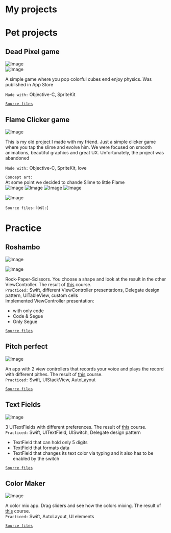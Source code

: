 # My projects

# Pet projects

## Dead Pixel game
![Image](https://github.com/Lemonbrush/Dead-Pixel/blob/main/Dead_Pixel_Presentation/Presentation/DeadPixelScreens.png)  
![Image](https://github.com/Lemonbrush/Dead-Pixel/blob/main/Dead_Pixel_Presentation/Presentation/Preview.gif)   

A simple game where you pop colorful cubes end enjoy physics. Was published in App Store  

`Made with:` Objective-C, SpriteKit  

[`Source files`](https://github.com/Lemonbrush/Dead-Pixel)

## Flame Clicker game
![Image](https://github.com/Lemonbrush/My-iOS-Dev-Learning-Tracker/blob/main/Resources/Images/My_projects/FlameClicker/Presentation/FlameClickerScreens.png)  

This is my old project I made with my friend. Just a simple clicker game where you tap the slime and evolve him. We were focused on smooth animations, beautiful graphics and great UX. Unfortunately, the project was abandoned  

`Made with:` Objective-C, SpriteKit, love  

`Concept art:`  
At some point we decided to chande Slime to little Flame  
![Image](https://github.com/Lemonbrush/My-iOS-Dev-Learning-Tracker/blob/main/Resources/Images/My_projects/FlameClicker/Presentation/ConceptScreen.png)
![Image](https://github.com/Lemonbrush/My-iOS-Dev-Learning-Tracker/blob/main/Resources/Images/My_projects/FlameClicker/Presentation/ConceptEvolvepng.png)
![Image](https://github.com/Lemonbrush/My-iOS-Dev-Learning-Tracker/blob/main/Resources/Images/My_projects/FlameClicker/Presentation/ConceptFullEvolve.png)
![Image](https://github.com/Lemonbrush/My-iOS-Dev-Learning-Tracker/blob/main/Resources/Images/My_projects/FlameClicker/Presentation/ConceptFinalScreen.png)

![Image](https://github.com/Lemonbrush/My-iOS-Dev-Learning-Tracker/blob/main/Resources/Images/My_projects/FlameClicker/FlameAnimation.gif)  

`Source files:` lost :(


# Practice

## Roshambo
![Image](https://github.com/Lemonbrush/My-iOS-Dev-Learning-Tracker/blob/main/Resources/Images/My_projects/Roshambo/Roshambo.png)  

![Image](https://github.com/Lemonbrush/My-iOS-Dev-Learning-Tracker/blob/main/Resources/Images/My_projects/Roshambo/roshamboPreview.gif)  

Rock-Paper-Scissors. You choose a shape and look at the result in the other ViewController. The result of [this](https://classroom.udacity.com/courses/ud788/lessons/3562669194/concepts/36259189560923) course.  
`Practiced:` Swift, different ViewController presentations, Delegate design pattern, UITableView, custom cells  
Implemented ViewController presentation:  
- with only code
- Code & Segue
- Only Segue  

[`Source files`](https://github.com/Lemonbrush/My-iOS-Dev-Learning-Tracker/blob/main/Practice/Small_apps/Roshambo)

## Pitch perfect
![Image](https://github.com/Lemonbrush/My-iOS-Dev-Learning-Tracker/blob/main/Resources/Images/My_projects/PitchPerfect.png)

An app with 2 view controllers that records your voice and plays the record with different pithes. The result of [this](https://classroom.udacity.com/courses/ud585) course.  
`Practiced:` Swift, UIStackView, AutoLayout 

[`Source files`](https://github.com/Lemonbrush/My-iOS-Dev-Learning-Tracker/blob/main/Practice/Small_apps/PitchPerfect)

## Text Fields
![Image](https://github.com/Lemonbrush/My-iOS-Dev-Learning-Tracker/blob/main/Resources/Images/My_projects/TextFields.png)

3 UITextFields with different preferences. The result of [this](https://classroom.udacity.com/courses/ud788/lessons/3521379526/concepts/35201389120923) course.  
`Practiced:` Swift, UITextField, UISwitch, Delegate design pattern  
- TextField that can hold only 5 digits
- TextField that formats data 
- TextField that changes its text color via typing and it also has to be enabled by the switch 

[`Source files`](https://github.com/Lemonbrush/My-iOS-Dev-Learning-Tracker/blob/main/Practice/Small_apps/TextFields)

## Color Maker
![Image](https://github.com/Lemonbrush/My-iOS-Dev-Learning-Tracker/blob/main/Resources/Images/My_projects/Color_Maker.png)

A color mix app. Drag sliders and see how the colors mixing. The result of [this](https://classroom.udacity.com/courses/ud788/lessons/3499758725/concepts/36175187290923) course.  
`Practiced:` Swift, AutoLayout, UI elements  

[`Source files`](https://github.com/Lemonbrush/My-iOS-Dev-Learning-Tracker/blob/main/Practice/Small_apps/Color%20Maker)

